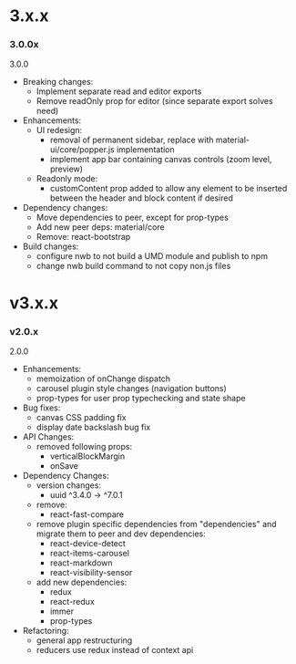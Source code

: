 # 3.x.x
### 3.0.0x
3.0.0
* Breaking changes:
    * Implement separate read and editor exports
    * Remove readOnly prop for editor (since separate export solves need)
* Enhancements:
    * UI redesign:
        * removal of permanent sidebar, replace with material-ui/core/popper.js implementation
        * implement app bar containing canvas controls (zoom level, preview)
    * Readonly mode: 
        * customContent prop added to allow any element to be inserted between the header and block content if desired
* Dependency changes:
    * Move dependencies to peer, except for prop-types
    * Add new peer deps: material/core
    * Remove: react-bootstrap
* Build changes:
    * configure nwb to not build a UMD module and publish to npm
    * change nwb build command to not copy non.js files

# v3.x.x
### v2.0.x
2.0.0
* Enhancements:
    * memoization of onChange dispatch
    * carousel plugin style changes (navigation buttons)
    * prop-types for user prop typechecking and state shape
* Bug fixes:
    * canvas CSS padding fix
    * display date backslash bug fix
* API Changes:
    * removed following props:
        * verticalBlockMargin
        * onSave
* Dependency Changes:
    * version changes:
        * uuid ^3.4.0 -> ^7.0.1
    * remove:
        * react-fast-compare
    * remove plugin specific dependencies from "dependencies" and migrate them to peer and dev dependencies:
        * react-device-detect
        * react-items-carousel
        * react-markdown
        * react-visibility-sensor
    * add new dependencies:
        * redux
        * react-redux
        * immer
        * prop-types
* Refactoring:
    * general app restructuring
    * reducers use redux instead of context api
    
